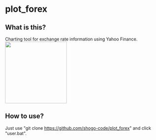 # plot_forex  
## What is this?  
Charting tool for exchange rate information using Yahoo Finance.  
<img src="![doruyu-ro](https://github.com/shogo-code/plot_forex/assets/107407312/d394ff60-e44c-47ed-9eb7-8fa74c302ee8)" width="200">

## How to use?  
Just use "git clone https://github.com/shogo-code/plot_forex" and click "user.bat".  
